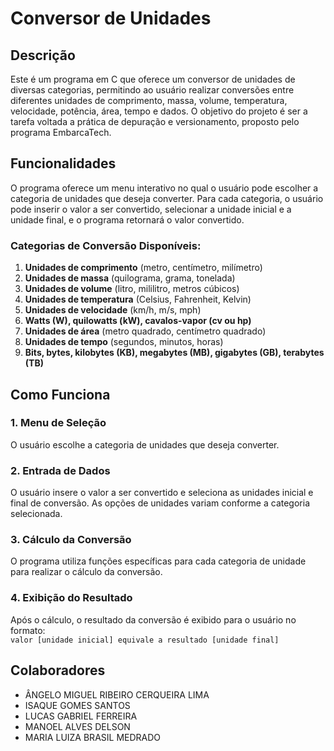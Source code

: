 # Conversor de Unidades

## Descrição
Este é um programa em C que oferece um conversor de unidades de diversas categorias, permitindo ao usuário realizar conversões entre diferentes unidades de comprimento, massa, volume, temperatura, velocidade, potência, área, tempo e dados. O objetivo do projeto é ser a tarefa voltada a prática de depuração e versionamento, proposto pelo programa EmbarcaTech.

## Funcionalidades
O programa oferece um menu interativo no qual o usuário pode escolher a categoria de unidades que deseja converter. Para cada categoria, o usuário pode inserir o valor a ser convertido, selecionar a unidade inicial e a unidade final, e o programa retornará o valor convertido.

### Categorias de Conversão Disponíveis:
1. **Unidades de comprimento** (metro, centímetro, milímetro)
2. **Unidades de massa** (quilograma, grama, tonelada)
3. **Unidades de volume** (litro, mililitro, metros cúbicos)
4. **Unidades de temperatura** (Celsius, Fahrenheit, Kelvin)
5. **Unidades de velocidade** (km/h, m/s, mph)
6. **Watts (W), quilowatts (kW), cavalos-vapor (cv ou hp)**
7. **Unidades de área** (metro quadrado, centímetro quadrado)
8. **Unidades de tempo** (segundos, minutos, horas)
9. **Bits, bytes, kilobytes (KB), megabytes (MB), gigabytes (GB), terabytes (TB)**

## Como Funciona

### 1. Menu de Seleção
O usuário escolhe a categoria de unidades que deseja converter.

### 2. Entrada de Dados
O usuário insere o valor a ser convertido e seleciona as unidades inicial e final de conversão. As opções de unidades variam conforme a categoria selecionada.

### 3. Cálculo da Conversão
O programa utiliza funções específicas para cada categoria de unidade para realizar o cálculo da conversão.

### 4. Exibição do Resultado
Após o cálculo, o resultado da conversão é exibido para o usuário no formato:  
`valor [unidade inicial] equivale a resultado [unidade final]`

## Colaboradores
- ÂNGELO MIGUEL RIBEIRO CERQUEIRA LIMA
- ISAQUE GOMES SANTOS
- LUCAS GABRIEL FERREIRA
- MANOEL ALVES DELSON
- MARIA LUIZA BRASIL MEDRADO
